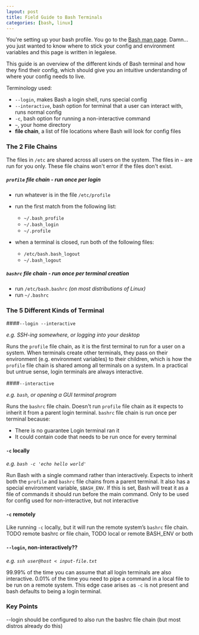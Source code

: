 ```yaml
---
layout: post
title: Field Guide to Bash Terminals
categories: [bash, linux]
---
```


You're setting up your bash profile. You go to the [Bash man page](https://linux.die.net/man/1/bash). Damn... you just
wanted to know where to stick your config and environment variables and this page is written in legalese.

This guide is an overview of the different kinds of Bash terminal and how they find their config, which should give you
an intuitive understanding of where your config needs to live.

Terminology used:

- `--login`, makes Bash a login shell, runs special config
- `--interactive`, bash option for terminal that a user can interact with, runs normal config
- `-c`, bash option for running a non-interactive command
- `~`, your home directory
- __file chain__, a list of file locations where Bash will look for config files

### The 2 File Chains

The files in `/etc` are shared across all users on the system. The files in `~` are run for
you only. These file chains won't error if the files don't exist.

##### `profile` file chain - run once per login

- run whatever is in the file `/etc/profile`
- run the first match from the following list:
  * `~/.bash_profile`
  * `~/.bash_login`
  * `~/.profile`
  
- when a terminal is closed, run both of the following files:
  * `/etc/bash.bash_logout`
  * `~/.bash_logout`

##### `bashrc` file chain - run once per terminal creation

- run `/etc/bash.bashrc` _(on most distributions of Linux)_
- run `~/.bashrc`

### The 5 Different Kinds of Terminal

####`--login --interactive`

_e.g. SSH-ing somewhere, or logging into your desktop_

Runs the `profile` file chain, as it is the first terminal to run for a user on a system.
When terminals create other terminals, they pass on their environment (e.g. environment
variables) to their children, which is how the `profile` file chain is shared among all
terminals on a system. In a practical but untrue sense, login terminals are always
interactive.

####`--interactive`

_e.g. `bash`, or opening a GUI terminal program_

Runs the `bashrc` file chain. Doesn't run `profile` file chain as it expects to inherit
it from a parent login terminal. `bashrc` file chain is run once per terminal because:
- There is no guarantee Login terminal ran it
- It could contain code that needs to be run once for every terminal

#### `-c` locally

_e.g. `bash -c 'echo hello world'`_

Run Bash with a single command rather than interactively. Expects to inherit both the
`profile` and `bashrc` file chains from a parent terminal. It also has a special environment
variable, `$BASH_ENV`. If this is set, Bash will treat it as a file of commands
it should run before the main command. Only to be used for config used for non-interactive,
but not interactive

#### `-c` remotely

Like running `-c` locally, but it will run the remote system’s `bashrc` file chain. TODO remote bashrc or file chain, TODO local or remote BASH_ENV or both

#### `--login`, non-interactively??

_e.g. `ssh user@host < input-file.txt`_

99.99% of the time you can assume that all login terminals are also interactive. 0.01% of the time you need to pipe
a command in a local file to be run on a remote system. This edge case arises as `-c` is not
present and bash defaults to being a login terminal.


### Key Points

--login should be configured to also run the bashrc file chain (but most distros already do this)
